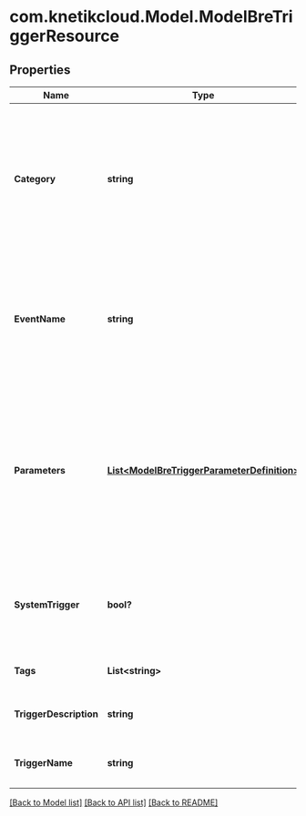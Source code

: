 # com.knetikcloud.Model.ModelBreTriggerResource
## Properties

Name | Type | Description | Notes
------------ | ------------- | ------------- | -------------
**Category** | **string** | The category this trigger belongs to. See endpoints for related asset information. All new triggers are in category &#39;custom&#39; | [optional] [default to null]
**EventName** | **string** | The unique name for the event. This serves as the unique identifier. Cannot be changed after creation | [default to null]
**Parameters** | [**List&lt;ModelBreTriggerParameterDefinition&gt;**](ModelBreTriggerParameterDefinition.md) | A list of parameters that will be sent with the event when the trigger is fired. These must be included in the event and match the described types | [optional] [default to null]
**SystemTrigger** | **bool?** | Where this trigger came from. System triggers cannot be removed or updated | [optional] [default to null]
**Tags** | **List&lt;string&gt;** | A list of tags for filtering | [optional] [default to null]
**TriggerDescription** | **string** | A description of the trigger | [default to null]
**TriggerName** | **string** | A human readable name for this trigger | [default to null]

[[Back to Model list]](../README.md#documentation-for-models) [[Back to API list]](../README.md#documentation-for-api-endpoints) [[Back to README]](../README.md)

